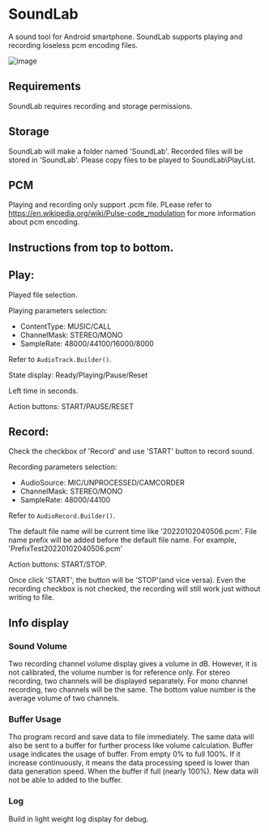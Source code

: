 # SoundLab

A sound tool for Android smartphone.
SoundLab supports playing and recording loseless pcm encoding files.

![image](https://user-images.githubusercontent.com/20986755/178256091-c5b5152b-3851-4f2b-b8ac-d7c670e79c87.png)

## Requirements

SoundLab requires recording and storage permissions.

## Storage
SoundLab will make a folder named 'SoundLab'.
Recorded files will be stored in 'SoundLab\'.
Please copy files to be played to SoundLab\PlayList.

## PCM

Playing and recording only support .pcm file. PLease refer to https://en.wikipedia.org/wiki/Pulse-code_modulation for more information about pcm encoding.

## Instructions from top to bottom.

## Play:

Played file selection.

Playing parameters selection:
- ContentType: MUSIC/CALL
- ChannelMask: STEREO/MONO
- SampleRate: 48000/44100/16000/8000

Refer to `AudioTrack.Builder()`.

State display: Ready/Playing/Pause/Reset

Left time in seconds.

Action buttons: START/PAUSE/RESET


## Record:

Check the checkbox of 'Record' and use 'START' button to record sound.

Recording parameters selection:
- AudioSource: MIC/UNPROCESSED/CAMCORDER
- ChannelMask: STEREO/MONO
- SampleRate: 48000/44100

Refer to `AudioRecord.Builder()`.

The default file name will be current time like '20220102040506.pcm'.
File name prefix will be added before the default file name. For example, 'PrefixTest20220102040506.pcm'

Action buttons: START/STOP.

Once click 'START', the button will be 'STOP'(and vice versa).
Even the recording checkbox is not checked, the recording will still work just without writing to file.

## Info display

### Sound Volume

Two recording channel volume display gives a volume in dB. However, it is not calibrated, the volume number is for reference only.
For stereo recording, two channels will be displayed separately.
For mono channel recording, two channels will be the same.
The bottom value number is the average volume of two channels.

### Buffer Usage

Tho program record and save data to file immediately. The same data will also be sent to a buffer for further process like volume calculation.
Buffer usage indicates the usage of buffer. From empty 0% to full 100%.
If it increase continuously, it means the data processing speed is lower than data generation speed.
When the buffer if full (nearly 100%). New data will not be able to added to the buffer.

### Log

Build in light weight log display for debug. 